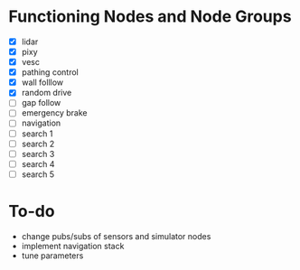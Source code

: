 # Functioning Nodes and Node Groups

- [X] lidar
- [X] pixy
- [X] vesc
- [X] pathing control
- [X] wall folllow
- [X] random drive
- [ ] gap follow
- [ ] emergency brake
- [ ] navigation
- [ ] search 1
- [ ] search 2
- [ ] search 3
- [ ] search 4
- [ ] search 5

# To-do

- change pubs/subs of sensors and simulator nodes
- implement navigation stack
- tune parameters
